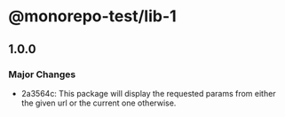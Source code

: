 # @monorepo-test/lib-1

## 1.0.0

### Major Changes

- 2a3564c: This package will display the requested params from either the given url or the current one otherwise.
